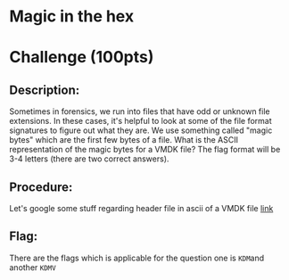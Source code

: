 # Magic in the hex 
# Challenge (100pts)

## Description:

Sometimes in forensics, we run into files that have odd or unknown file extensions. In these cases, it's helpful to look at some of the file format signatures to figure out what they are. We use something called "magic bytes" which are the first few bytes of a file. What is the ASCII representation of the magic bytes for a VMDK file? The flag format will be 3-4 letters (there are two correct answers).

## Procedure:
 
Let's google some stuff regarding header file in ascii of a VMDK file [link](https://en.wikipedia.org/wiki/List_of_file_signatures)

## Flag:

There are the flags which is applicable for the question one is ```KDM```and another ```KDMV```
